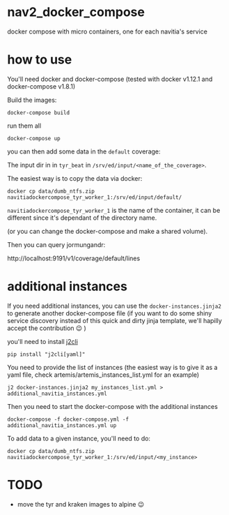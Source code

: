 # nav2_docker_compose
docker compose with micro containers, one for each navitia's service

# how to use
You'll need docker and docker-compose (tested with docker v1.12.1 and docker-compose v1.8.1)

Build the images:

`docker-compose build`

run them all

`docker-compose up`

you can then add some data in the `default` coverage:

The input dir in in `tyr_beat` in `/srv/ed/input/<name_of_the_coverage>`.

The easiest way is to copy the data via docker:

`docker cp data/dumb_ntfs.zip navitiadockercompose_tyr_worker_1:/srv/ed/input/default/`

`navitiadockercompose_tyr_worker_1` is the name of the container, it can be different since it's dependant of the directory name.

(or you can change the docker-compose and make a shared volume).

Then you can query jormungandr:

http://localhost:9191/v1/coverage/default/lines

# additional instances
If you need additional instances, you can use the `docker-instances.jinja2` to generate another docker-compose file (if you want to do some shiny service discovery instead of this quick and dirty jinja template, we'll hapilly accept the contribution :wink: )

you'll need to install [j2cli](https://github.com/kolypto/j2cli)

`pip install "j2cli[yaml]"`

You need to provide the list of instances (the easiest way is to give it as a yaml file, check artemis/artemis_instances_list.yml for an example)

`j2 docker-instances.jinja2 my_instances_list.yml > additional_navitia_instances.yml`

Then you need to start the docker-compose with the additional instances

`docker-compose -f docker-compose.yml -f additional_navitia_instances.yml up`

To add data to a given instance, you'll need to do:

`docker cp data/dumb_ntfs.zip navitiadockercompose_tyr_worker_1:/srv/ed/input/<my_instance>`

# TODO
- move the tyr and kraken images to alpine :wink:
